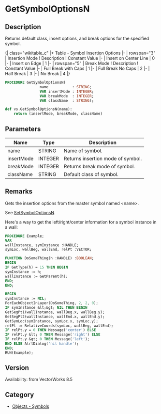 # GetSymbolOptionsN

## Description
Returns default class, insert  options, and break options for the specified symbol. 

{| class="wikitable_c"
|+ Table - Symbol Insertion Options
|-
| rowspan="3" | Insertion Mode
! Description
! Constant Value
|-
| Insert on Center Line
| 0
|-
| Insert on Edge
| 1
|-
| rowspan="5" | Break Mode
! Description
! Constant Value
|-
| Full Break with Caps
| 1
|-
| Full Break No Caps
| 2
|-
| Half Break
| 3
|-
| No Break
| 4
|}

```pascal
PROCEDURE GetSymbolOptionsN(
				name           : STRING;
				VAR insertMode : INTEGER;
				VAR breakMode  : INTEGER;
				VAR className  : STRING);
```

```python
def vs.GetSymbolOptionsN(name):
    return (insertMode, breakMode, className)
```

## Parameters
|Name|Type|Description|
|---|---|---|
|name|STRING|Name of symbol.|
|insertMode|INTEGER|Returns insertion mode of symbol.|
|breakMode|INTEGER|Returns break mode of symbol.|
|className|STRING|Default class of symbol.|

## Remarks
Gets the insertion options from the master symbol named &lt;name&gt;.

See [SetSymbolOptionsN](SetSymbolOptionsN.md).

Here's a way to get the left/right/center information for a symbol instance in a wall:
```pascal
PROCEDURE Example;
VAR
wallInstance, symInstance :HANDLE;
symLoc, wallBeg, wallEnd, relPt :VECTOR;

FUNCTION DoSomeThing(h :HANDLE) :BOOLEAN;
BEGIN
IF GetType(h) = 15 THEN BEGIN
symInstance := h;
wallInstance := GetParent(h);
END;
END;

BEGIN
symInstance := NIL;
ForEachObjectInLayer(DoSomeThing, 2, 2, 0);
IF symInstance &lt;&gt; NIL THEN BEGIN
GetSegPt1(wallInstance, wallBeg.x, wallBeg.y);
GetSegPt2(wallInstance, wallEnd.x, wallEnd.y);
GetSymLoc(symInstance, symLoc.x, symLoc.y);
relPt := RelativeCoords(symLoc, wallBeg, wallEnd);
IF relPt.y = 0 THEN Message('center') ELSE
IF relPt.y &lt; 0 THEN Message('right') ELSE
IF relPt.y &gt; 0 THEN Message('left');
END ELSE AlrtDialog('nil handle');
END;
RUN(Example);
```

## Version
Availability: from VectorWorks 8.5

## Category
* [Objects - Symbols](../Categories/Objects%20-%20Symbols.md)
